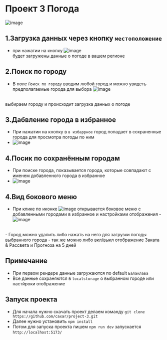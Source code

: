 # Проект 3 Погода 
![image](https://github.com/caxar/project-3/assets/45434213/23dc6325-d751-48d7-9e26-bb710b157851)

## 1.Загрузка данных через кнопку `местоположение`
   - при нажатии на кнопку ![image](https://github.com/caxar/project-3/assets/45434213/dd4e52c8-d796-4163-89ad-d6e663238cb8) <br>
     будет загружены данные о погоде в вашем регионе

## 2.Поиск по городу
   - В поле `Поиск по городу` вводим любой город и можно увидеть предполагаемые города для выбора ![image](https://github.com/caxar/project-3/assets/45434213/ff9519c6-6c0a-40d9-9094-39c0653ed588)
 <br>
     выбираем городу и происходит загрузка данных о погоде


## 3.Дабвление города в избранное
   - При нажатии на кнопку в `в избаррное` город попадает в сохраненные города для просмотра погоды по ним
   - ![image](https://github.com/caxar/project-3/assets/45434213/6be4a302-ae37-40f7-9592-4b9b49e674a9)


## 4.Посик по сохранённым городам
   - При поиске города, показывается города, которые совпадают с именем добавленного города в избранное
   - ![image](https://github.com/caxar/project-3/assets/45434213/a7cb37d8-3a14-44ed-b1a7-748feab34578)


## 4.Вид бокового меню
  - При клике по иконке ![image](https://github.com/caxar/project-3/assets/45434213/f4ba9b98-b9d8-4f9d-8719-a3487d70e5bf)
 открывается боковое меню с добавленными городами в избранное и настройками отображения
  -![image](https://github.com/caxar/project-3/assets/45434213/066edf1e-64d7-47fe-8610-3513cd540760)
<br>
   - Город можно удалить либо нажать на него для загрузки погоды выбранного города
   - так же можно либо вкл/выкл отображение Заката & Рассвета и Прогноза на 5 дней

## Примечание
  - При первом рендере данные загружаются по default `Балаклава`
  - Все данные сохраняются в `localstorage` о выбранном городе или настйроки отображение

## Запуск проекта
  - Для начала нужно скачать проект делаем команду `git clone https://github.com/caxar/project-3.git`
  - Далее нужно установить `npm install`
  - Потом для запуска проекта пишем `npm run dev` запускается `http://localhost:5173/`
